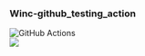 ### Winc-github_testing_action

![GitHub Actions](https://img.shields.io/badge/github%20actions-%232671E5.svg?style=for-the-badge&logo=githubactions&logoColor=white)  
![](https://github.com/hwk246/Winc-github_testing_action/actions/workflows/run-test.yml/badge.svg)


